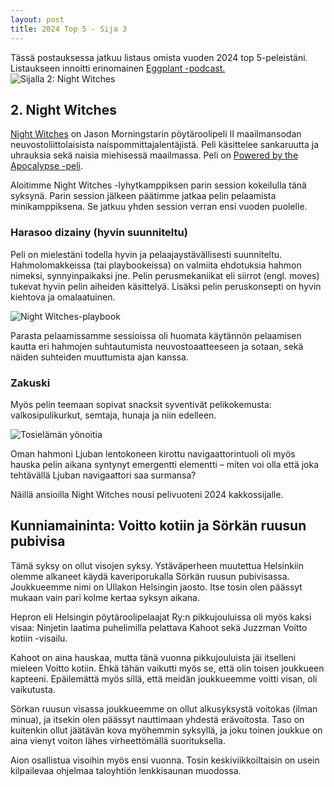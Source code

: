 ```yaml
---
layout: post
title: 2024 Top 5 - Sija 3 
---
```

Tässä postauksessa jatkuu listaus omista vuoden 2024 top 5-peleistäni. Listaukseen innoitti erinomainen [Eggplant -podcast.](https://eggplant.show/) 
![Sijalla 2: Night Witches](https://anttiki.github.io/images/night-witches2.jpg "Sijalla 2: Night Witches")

## 2. Night Witches
	
[Night Witches](https://bullypulpitgames.com/products/night-witches) on Jason Morningstarin pöytäroolipeli II maailmansodan neuvostoliittolaisista naispommittajalentäjistä. Peli käsittelee sankaruutta ja uhrauksia sekä naisia miehisessä maailmassa. Peli on [Powered by the Apocalypse -peli](https://en.wikipedia.org/wiki/Powered_by_the_Apocalypse).

Aloitimme Night Witches -lyhytkamppiksen parin session kokeilulla tänä syksynä. Parin session jälkeen päätimme jatkaa pelin pelaamista minikamppiksena. Se jatkuu yhden session verran ensi vuoden puolelle.

### Harasoo dizainy (hyvin suunniteltu)

Peli on mielestäni todella hyvin ja pelaajaystävällisesti suunniteltu. Hahmolomakkeissa (tai playbookeissa) on valmiita ehdotuksia hahmon nimeksi, synnyinpaikaksi jne. Pelin perusmekaniikat eli siirrot (engl. moves) tukevat hyvin pelin aiheiden käsittelyä. Lisäksi pelin peruskonsepti on hyvin kiehtova ja omalaatuinen. 

![Night Witches-playbook](https://anttiki.github.io/images/night-witches-pb.jpg "Night Witches-playbook")

Parasta pelaamissamme sessioissa oli huomata käytännön pelaamisen kautta eri hahmojen suhtautumista neuvostoaatteeseen ja sotaan, sekä näiden suhteiden muuttumista ajan kanssa. 

### Zakuski

Myös pelin teemaan sopivat snacksit syventivät pelikokemusta: valkosipulikurkut, semtaja, hunaja ja niin edelleen.

![Tosielämän yönoitia](https://anttiki.github.io/images/night-witches1.png "Tosielämän yönoitia")

Oman hahmoni Ljuban lentokoneen kirottu navigaattorintuoli oli myös hauska pelin aikana syntynyt emergentti elementti – miten voi olla että joka tehtävällä Ljuban navigaattori saa surmansa?

Näillä ansioilla Night Witches nousi pelivuoteni 2024 kakkossijalle.

## Kunniamaininta: Voitto kotiin ja Sörkän ruusun pubivisa

Tämä syksy on ollut visojen syksy. Ystäväperheen muutettua Helsinkiin olemme alkaneet käydä kaveriporukalla Sörkän ruusun pubivisassa. Joukkueemme nimi on Ullakon Helsingin jaosto. Itse tosin olen päässyt mukaan vain pari kolme kertaa syksyn aikana. 

Hepron eli Helsingin pöytäroolipelaajat Ry:n pikkujouluissa oli myös kaksi visaa: Ninjetin laatima puhelimilla pelattava Kahoot sekä Juzzman Voitto kotiin -visailu. 

Kahoot on aina hauskaa, mutta tänä vuonna pikkujouluista jäi itselleni mieleen Voitto kotiin. Ehkä tähän vaikutti myös se, että olin toisen joukkueen kapteeni. Epäilemättä myös sillä, että meidän joukkueemme voitti visan, oli vaikutusta.

Sörkan ruusun visassa joukkueemme on ollut alkusyksystä voitokas (ilman minua), ja itsekin olen päässyt nauttimaan yhdestä erävoitosta. Taso on kuitenkin ollut jäätävän kova myöhemmin syksyllä, ja joku toinen joukkue on aina vienyt voiton lähes virheettömällä suorituksella.

Aion osallistua visoihin myös ensi vuonna. Tosin keskiviikkoiltaisin on usein kilpailevaa ohjelmaa taloyhtiön lenkkisaunan muodossa.


